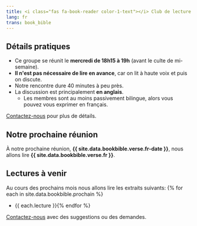 ```yaml
---
title: <i class="fas fa-book-reader color-1-text"></i> Club de lecture & d'étude biblique <i class="fas fa-bible color-1-dark-text"></i>
lang: fr
trans: book_bible
---
```

## Détails pratiques
* Ce groupe se réunit le **mercredi de 18h15 à 19h** (avant le culte de mi-semaine).
* **Il n'est pas nécessaire de lire en avance**, car on lit à haute voix et puis on discute.
* Notre rencontre dure 40 minutes à peu près.
* La discussion est principalement **en anglais**.
  * Les membres sont au moins passivement bilingue, alors vous pouvez vous exprimer en français.

[Contactez-nous](/contact-fr) pour plus de détails.

## Notre prochaine réunion
À notre prochaine réunion, **{{ site.data.bookbible.verse.fr-date }}**, nous allons lire **{{ site.data.bookbible.verse.fr }}**.

## Lectures à venir
Au cours des prochains mois nous allons lire les extraits suivants:
{% for each in site.data.bookbible.prochain %}
* {{ each.lecture }}{% endfor %}

[Contactez-nous](/contact-fr) avec des suggestions ou des demandes.

